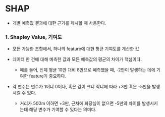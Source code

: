 # SHAP

* 개별 예측값 결과에 대한 근거를 제시할 때 사용한다.

### 1. Shapley Value, 기여도

* 모든 가능한 조합에서, 하나의 feature에 대한 평균 기여도를 계산한 값


* 데이터 한 건에 대해 예측한 값과 모든 예측값의 평균의 차이가 핵심이다.
    * 예를 들어, 전체 평균 10만 대비 8만으로 예측했을 때, -2만이 발생하는 데에 기여한 feature가 중요하다.
* 각 변수는 변수가 1이냐 0이나, 혹은 값이 크냐 작냐에 따라 +3만 혹은 -5만을 발생시킬 수 있다.
    * 거리가 500m 이하면 +3만, 근처에 화장실이 없으면 -5만의 차이를 발생시키는데 해당 변수가 기여할 수 있다는 의미다.
